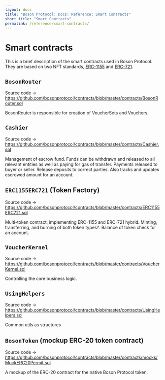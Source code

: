 ```yaml
---
layout: docs
title: "Boson Protocol: Docs: Reference: Smart Contracts"
short_title: "Smart Contracts"
permalink: /reference/smart-contracts/
---
```


# Smart contracts

This is a brief description of the smart contracts used in Boson Protocol. They
are based on two NFT standards,
[ERC-1155](https://eips.ethereum.org/EIPS/eip-1155) and
[ERC-721](https://eips.ethereum.org/EIPS/eip-721).

## `BosonRouter`

Source code → <https://github.com/bosonprotocol/contracts/blob/master/contracts/BosonRouter.sol>

BosonRouter is responsible for creation of VoucherSets and Vouchers.

## `Cashier`

Source code → <https://github.com/bosonprotocol/contracts/blob/master/contracts/Cashier.sol>

Management of escrow fund. Funds can be withdrawn and released to all relevant
entities as well as paying for gas of transfer. Payments released to buyer or
seller. Release deposits to correct parties. Also tracks and updates escrowed
amount for an account.

## `ERC1155ERC721` (Token Factory)

Source code → <https://github.com/bosonprotocol/contracts/blob/master/contracts/ERC1155ERC721.sol>

Multi-token contract, implementing ERC-1155 and ERC-721 hybrid. Minting,
transferring, and burning of both token types?. Balance of token check for an
account.

## `VoucherKernel`

Source code → <https://github.com/bosonprotocol/contracts/blob/master/contracts/VoucherKernel.sol>

Controlling the core business logic.

## `UsingHelpers`

Source code → <https://github.com/bosonprotocol/contracts/blob/master/contracts/UsingHelpers.sol>

Common utils as structures

## `BosonToken` (mockup ERC-20 token contract)

Source code → <https://github.com/bosonprotocol/contracts/blob/master/contracts/mocks/MockERC20Permit.sol>

A mockup of the ERC-20 contract for the native Boson Protocol token.
